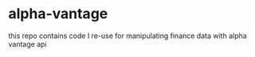 # alpha-vantage
this repo contains code I re-use for manipulating finance data with alpha vantage api
